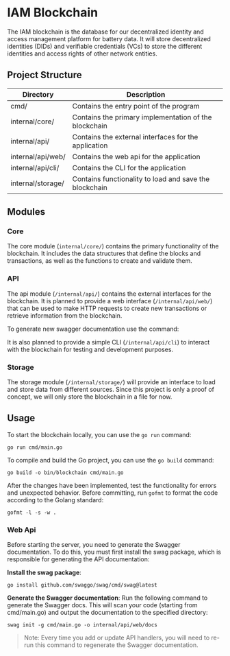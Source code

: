 # IAM Blockchain

The IAM blockchain is the database for our decentralized identity and access management platform for battery data. It will store decentralized identities (DIDs) and verifiable credentials (VCs) to store the different identities and access rights of other network entities.

## Project Structure

| Directory         | Description                                            |
| ----------------- | ------------------------------------------------------ |
| cmd/              | Contains the entry point of the program                |
| internal/core/    | Contains the primary implementation of the blockchain  |
| internal/api/     | Contains the external interfaces for the application   |
| internal/api/web/ | Contains the web api for the application               |
| internal/api/cli/ | Contains the CLI for the application                   |
| internal/storage/ | Contains functionality to load and save the blockchain |

## Modules

### Core

The core module (`internal/core/`) contains the primary functionality of the blockchain.
It includes the data structures that define the blocks and transactions, as well as the functions to create and validate them.

### API

The api module (`/internal/api/`) contains the external interfaces for the blockchain.
It is planned to provide a web interface (`/internal/api/web/`) that can be used to make HTTP requests to create new transactions or retrieve information from the blockchain.

To generate new swagger documentation use the command:

It is also planned to provide a simple CLI (`/internal/api/cli`) to interact with the blockchain for testing and development purposes.

### Storage

The storage module (`/internal/storage/`) will provide an interface to load and store data from different sources.
Since this project is only a proof of concept, we will only store the blockchain in a file for now.

## Usage

To start the blockchain locally, you can use the `go run` command:

```shell
go run cmd/main.go
```

To compile and build the Go project, you can use the `go build` command:

```shell
go build -o bin/blockchain cmd/main.go
```

After the changes have been implemented, test the functionality for errors and unexpected behavior.
Before committing, run `gofmt` to format the code according to the Golang standard:

```shell
gofmt -l -s -w .
```

### Web Api

Before starting the server, you need to generate the Swagger documentation. To do this, you must first install the swag package, which is responsible for generating the API documentation:

**Install the swag package**:

```shell
go install github.com/swaggo/swag/cmd/swag@latest
```

**Generate the Swagger documentation**:
Run the following command to generate the Swagger docs. This will scan your code (starting from cmd/main.go) and output the documentation to the specified directory:

```shell
swag init -g cmd/main.go -o internal/api/web/docs
```

> Note: Every time you add or update API handlers, you will need to re-run this command to regenerate the Swagger documentation.

